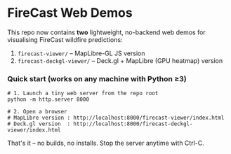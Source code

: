 # FireCast Web Demos

This repo now contains **two** lightweight, no-backend web demos for visualising FireCast wildfire predictions:

1. `firecast-viewer/` – MapLibre-GL JS version
2. `firecast-deckgl-viewer/` – Deck.gl + MapLibre (GPU heatmap) version

### Quick start (works on any machine with Python ≥3)
```
# 1. Launch a tiny web server from the repo root
python -m http.server 8000

# 2. Open a browser
# MapLibre version : http://localhost:8000/firecast-viewer/index.html
# Deck.gl version  : http://localhost:8000/firecast-deckgl-viewer/index.html
```
That's it – no builds, no installs.  Stop the server anytime with Ctrl-C. 